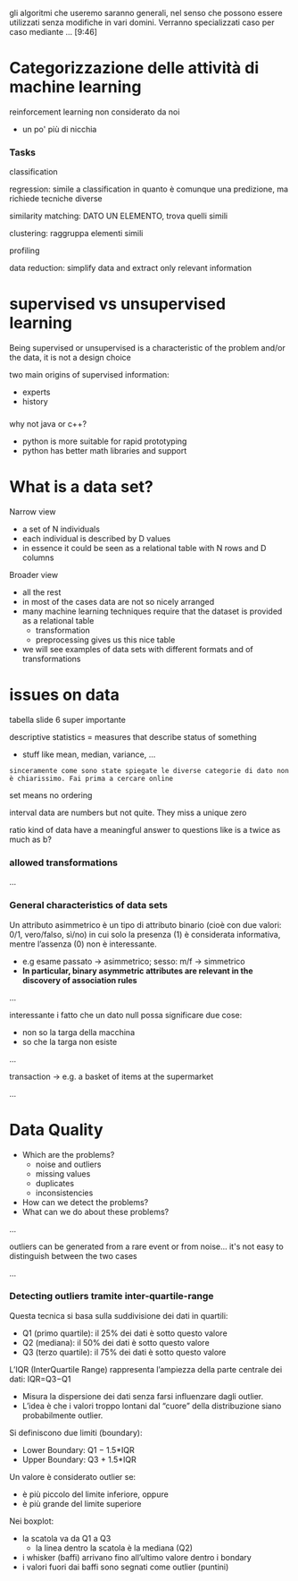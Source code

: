 gli algoritmi che useremo saranno generali, nel senso che possono essere utilizzati senza modifiche in vari domini. Verranno specializzati caso per caso mediante ... [9:46]

# Categorizzazione delle attività di machine learning

reinforcement learning non considerato da noi

- un po' più di nicchia

### Tasks

classification

regression: simile a classification in quanto è comunque una predizione, ma richiede tecniche diverse

similarity matching: DATO UN ELEMENTO, trova quelli simili

clustering: raggruppa elementi simili

profiling

data reduction: simplify data and extract only relevant information

# supervised vs unsupervised learning

Being supervised or unsupervised is a characteristic of the problem and/or the data, it is not a design choice

two main origins of supervised information:

- experts
- history

###

why not java or c++?

- python is more suitable for rapid prototyping
- python has better math libraries and support

# What is a data set?

Narrow view

- a set of N individuals
- each individual is described by D values
- in essence it could be seen as a relational table with N rows and D columns

Broader view

- all the rest
- in most of the cases data are not so nicely arranged
- many machine learning techniques require that the dataset is provided as a relational table
  - transformation
  - preprocessing gives us this nice table
- we will see examples of data sets with different formats and of transformations

# issues on data

tabella slide 6 super importante

descriptive statistics = measures that describe status of something

- stuff like mean, median, variance, ...

```
sinceramente come sono state spiegate le diverse categorie di dato non è chiarissimo. Fai prima a cercare online
```

set means no ordering

interval data are numbers but not quite. They miss a unique zero

ratio kind of data have a meaningful answer to questions like is a twice as much as b?

### allowed transformations

...

### General characteristics of data sets

Un attributo asimmetrico è un tipo di attributo binario (cioè con due valori: 0/1, vero/falso, sì/no) in cui solo la presenza (1) è considerata informativa, mentre l’assenza (0) non è interessante.

- e.g esame passato -> asimmetrico; sesso: m/f -> simmetrico
- **In particular, binary asymmetric attributes are relevant in the discovery of association rules**

...

interessante i fatto che un dato null possa significare due cose:

- non so la targa della macchina
- so che la targa non esiste

...

transaction -> e.g. a basket of items at the supermarket

...

# Data Quality

- Which are the problems?
  - noise and outliers
  - missing values
  - duplicates
  - inconsistencies
- How can we detect the problems?
- What can we do about these problems?

...

outliers can be generated from a rare event or from noise... it's not easy to distinguish between the two cases

...

### Detecting outliers tramite inter-quartile-range

Questa tecnica si basa sulla suddivisione dei dati in quartili:

- Q1 (primo quartile): il 25% dei dati è sotto questo valore
- Q2 (mediana): il 50% dei dati è sotto questo valore
- Q3 (terzo quartile): il 75% dei dati è sotto questo valore

L’IQR (InterQuartile Range) rappresenta l’ampiezza della parte centrale dei dati: IQR=Q3−Q1

- Misura la dispersione dei dati senza farsi influenzare dagli outlier.
- L’idea è che i valori troppo lontani dal “cuore” della distribuzione siano probabilmente outlier.

Si definiscono due limiti (boundary):

- Lower Boundary: Q1 − 1.5*IQR
- Upper Boundary: Q3 + 1.5*IQR

Un valore è considerato outlier se:

- è più piccolo del limite inferiore, oppure
- è più grande del limite superiore

Nei boxplot:

- la scatola va da Q1 a Q3
  - la linea dentro la scatola è la mediana (Q2)
- i whisker (baffi) arrivano fino all’ultimo valore dentro i bondary
- i valori fuori dai baffi sono segnati come outlier (puntini)
